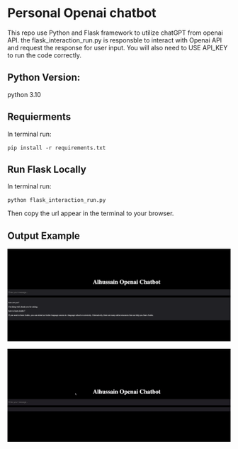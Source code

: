 # Personal Openai chatbot
This repo use Python and Flask framework to utilize chatGPT from openai API. the flask_interaction_run.py is responsble to interact with Openai API and request the response for user input. You will also need to USE API_KEY to run the code correctly.

## Python Version:
python 3.10

## Requierments
In terminal run:
```shell
pip install -r requirements.txt
```

## Run Flask Locally
In terminal run:
```
python flask_interaction_run.py
```
Then copy the url appear in the terminal to your browser. 

## Output Example 
![image one](https://github.com/aalmarhabi/personal_flask_openai_api/blob/main/imgs/general_output.png)

![image two](https://github.com/aalmarhabi/personal_flask_openai_api/blob/main/imgs/gif_animation.gif)

